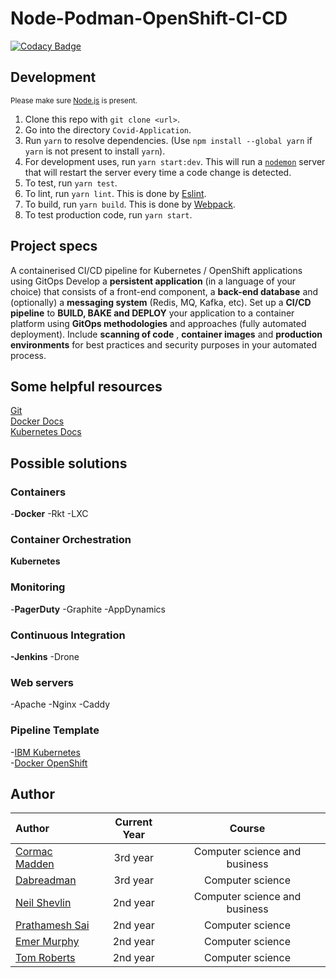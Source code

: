 # Node-Podman-OpenShift-CI-CD

[![Codacy Badge](https://api.codacy.com/project/badge/Grade/339b16262ce34730a12ce55c5b3e86f1)](https://app.codacy.com/gh/dabreadman/Node-Podman-OpenShift-CI-CD?utm_source=github.com&utm_medium=referral&utm_content=dabreadman/Node-Podman-OpenShift-CI-CD&utm_campaign=Badge_Grade_Settings)

## Development
<sup>Please make sure [Node.js](https://nodejs.org/en/) is present.</sup>
1. Clone this repo with `git clone <url>`.  
2. Go into the directory `Covid-Application`.  
3. Run `yarn` to resolve dependencies.  (Use `npm install --global yarn` if `yarn` is not present to install `yarn`).
4. For development uses, run `yarn start:dev`. This will run a [`nodemon`](https://nodemon.io/) server that will restart the server every time a code change is detected.  
5. To test, run `yarn test`.  
6. To lint, run `yarn lint`. This is done by [Eslint](https://eslint.org/).  
7. To build, run `yarn build`. This is done by [Webpack](https://webpack.js.org/).  
8. To test production code, run `yarn start`.  


## Project specs

A containerised CI/CD pipeline for Kubernetes / OpenShift applications using GitOps
Develop a **persistent application** (in a language of your choice) that consists of a front-end component, a **back-end database** and (optionally) a **messaging system** (Redis, MQ, Kafka, etc). Set up a **CI/CD pipeline** to **BUILD, BAKE and DEPLOY** your application to a container platform using **GitOps methodologies** and approaches (fully automated deployment). Include **scanning of code** , **container images** and **production environments** for best practices and security purposes in your automated process.

## Some helpful resources

[Git](https://git-scm.com/book/en/v2)  
[Docker Docs](https://docs.docker.com/)  
[Kubernetes Docs](https://www.docker.com/products/kubernetes)

## Possible solutions

### Containers

-**Docker**
-Rkt
-LXC

### Container Orchestration

**Kubernetes**

### Monitoring

-**PagerDuty**
-Graphite
-AppDynamics

### Continuous Integration

**-Jenkins**
-Drone

### Web servers

-Apache
-Nginx
-Caddy

### Pipeline Template

-[IBM Kubernetes](https://github.com/actions/starter-workflows/blob/c59b62dee0eae1f9f368b7011cf05c2fc42cf084/ci/ibm.yml)  
-[Docker OpenShift](https://github.com/actions/starter-workflows/blob/c59b62dee0eae1f9f368b7011cf05c2fc42cf084/ci/openshift.yml)

## Author

| Author                                           | Current Year |            Course             |
| :----------------------------------------------- | :----------: | :---------------------------: |
| [Cormac Madden](https://github.com/cormacmadden) |   3rd year   | Computer science and business |
| [Dabreadman](https://github.com/dabreadman)      |   3rd year   |       Computer science        |
| [Neil Shevlin](https://github.com/neilshevlin)   |   2nd year   | Computer science and business |
| [Prathamesh Sai](https://github.com/saisankp)    |   2nd year   |       Computer science        |
| [Emer Murphy](https://github.com/emer289)        |   2nd year   |       Computer science        |
| [Tom Roberts](https://github.com/tomroberts201)  |   2nd year   |       Computer science        |
